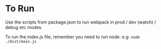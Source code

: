 # To Run

Use the scripts from package.json to run webpack in prod / dev (watch) / debug etc modes.

To run the index.js file, remember you need to run node. e.g: `node ./dist/main.js`